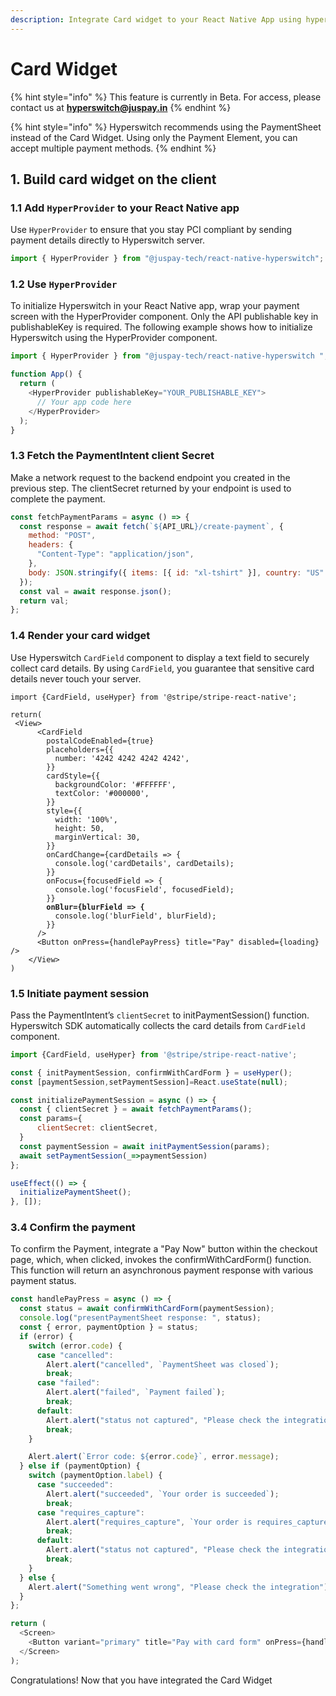 ```yaml
---
description: Integrate Card widget to your React Native App using hyperswitch-node
---
```


# Card Widget

{% hint style="info" %}
This feature is currently in Beta. For access, please contact us at **hyperswitch@juspay.in**
{% endhint %}

{% hint style="info" %}
Hyperswitch recommends using the PaymentSheet instead of the Card Widget. Using only the Payment Element, you can accept multiple payment methods.
{% endhint %}

## 1. Build card widget on the client

### 1.1 Add `HyperProvider` to your React Native app

Use `HyperProvider` to ensure that you stay PCI compliant by sending payment details directly to Hyperswitch server.

```js
import { HyperProvider } from "@juspay-tech/react-native-hyperswitch";
```

### 1.2 Use `HyperProvider`

To initialize Hyperswitch in your React Native app, wrap your payment screen with the HyperProvider component. Only the API publishable key in publishableKey is required. The following example shows how to initialize Hyperswitch using the HyperProvider component.

```js
import { HyperProvider } from "@juspay-tech/react-native-hyperswitch ";

function App() {
  return (
    <HyperProvider publishableKey="YOUR_PUBLISHABLE_KEY">
      // Your app code here
    </HyperProvider>
  );
}
```

### 1.3 Fetch the PaymentIntent client Secret

Make a network request to the backend endpoint you created in the previous step. The clientSecret returned by your endpoint is used to complete the payment.

```js
const fetchPaymentParams = async () => {
  const response = await fetch(`${API_URL}/create-payment`, {
    method: "POST",
    headers: {
      "Content-Type": "application/json",
    },
    body: JSON.stringify({ items: [{ id: "xl-tshirt" }], country: "US" }),
  });
  const val = await response.json();
  return val;
};
```

### 1.4 Render your card widget

Use Hyperswitch `CardField` component to display a text field to securely collect card details. By using `CardField`, you guarantee that sensitive card details never touch your server.

<pre class="language-js"><code class="lang-js">import {CardField, useHyper} from '@stripe/stripe-react-native';

return(
 &#x3C;View>
      &#x3C;CardField
        postalCodeEnabled={true}
        placeholders={{
          number: '4242 4242 4242 4242',
        }}
        cardStyle={{
          backgroundColor: '#FFFFFF',
          textColor: '#000000',
        }}
        style={{
          width: '100%',
          height: 50,
          marginVertical: 30,
        }}
        onCardChange={cardDetails => {
          console.log('cardDetails', cardDetails);
        }}
        onFocus={focusedField => {
          console.log('focusField', focusedField);
        }}
<strong>        onBlur={blurField => {
</strong>          console.log('blurField', blurField);
        }}
      />
      &#x3C;Button onPress={handlePayPress} title="Pay" disabled={loading} />
    &#x3C;/View>
)
</code></pre>

### 1.5 Initiate payment session

Pass the PaymentIntent’s `clientSecret` to initPaymentSession() function. Hyperswitch SDK automatically collects the card details from `CardField` component.

```js
import {CardField, useHyper} from '@stripe/stripe-react-native';

const { initPaymentSession, confirmWithCardForm } = useHyper();
const [paymentSession,setPaymentSession]=React.useState(null);

const initializePaymentSession = async () => {
  const { clientSecret } = await fetchPaymentParams();
  const params={
      clientSecret: clientSecret,
  }
  const paymentSession = await initPaymentSession(params);
  await setPaymentSession(_=>paymentSession)
};

useEffect(() => {
  initializePaymentSheet();
}, []);
```



### 3.4 Confirm the payment

To confirm the Payment, integrate a "Pay Now" button within the checkout page, which, when clicked, invokes the confirmWithCardForm() function. This function will return an asynchronous payment response with various payment status.

```js
const handlePayPress = async () => {
  const status = await confirmWithCardForm(paymentSession);
  console.log("presentPaymentSheet response: ", status);
  const { error, paymentOption } = status;
  if (error) {
    switch (error.code) {
      case "cancelled":
        Alert.alert("cancelled", `PaymentSheet was closed`);
        break;
      case "failed":
        Alert.alert("failed", `Payment failed`);
        break;
      default:
        Alert.alert("status not captured", "Please check the integration");
        break;
    }

    Alert.alert(`Error code: ${error.code}`, error.message);
  } else if (paymentOption) {
    switch (paymentOption.label) {
      case "succeeded":
        Alert.alert("succeeded", `Your order is succeeded`);
        break;
      case "requires_capture":
        Alert.alert("requires_capture", `Your order is requires_capture`);
        break;
      default:
        Alert.alert("status not captured", "Please check the integration");
        break;
    }
  } else {
    Alert.alert("Something went wrong", "Please check the integration");
  }
};

return (
  <Screen>
    <Button variant="primary" title="Pay with card form" onPress={handlePayPress} />
  </Screen>
);
```

Congratulations! Now that you have integrated the Card Widget
